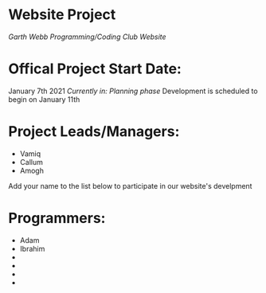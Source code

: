 # Website Project
 *Garth Webb Programming/Coding Club Website*


# Offical Project Start Date:
January 7th 2021
*Currently in: Planning phase* 
Development is scheduled to begin on January 11th

# Project Leads/Managers:
* Vamiq
* Callum
* Amogh

Add your name to the list below to participate in our website's develpment
# Programmers: 
* Adam
* Ibrahim       
*           
*           
*
*

